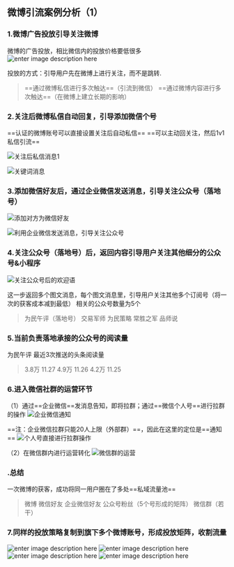 ## 微博引流案例分析（1）
### 1.微博广告投放引导关注微博
微博的广告投放，相比微信内的投放价格要低很多
![enter image description here](https://lh3.googleusercontent.com/iINoZrCnTqyoYHbvpxgb5jNA3upWD-JNx48xz1YTF1p7trBEw6hprAaJowjoRHRpNZt6hv4_w7QUBA "微博投放文案")

投放的方式：引导用户先在微博上进行关注，而不是跳转.
>==通过微博私信进行多次触达==（引流到微信）
>==通过微博内容进行多次触达==（在微博上建立长期的影响）

### 2.关注后微博私信自动回复，引导添加微信个号
==认证的微博账号可以直接设置关注后自动私信==
==可以主动回关注，然后1v1私信引流==

![关注后私信消息1](https://lh3.googleusercontent.com/7oAo_ru8kJn-fN-re5nfXDFsXxYdESRheWMI6RzWs5eb8BLA1XJUhpM3JxHPyyrper5A-Artuwc3XA)

![关键词消息](https://lh3.googleusercontent.com/R-GMnaCebvEFt3x-Xd7In2wMqFM-GEXyxhUaEhHmtUrmmTsJz-BR6v558dvtpYrUeskM2fdR2EFjQQ)

### 3.添加微信好友后，通过企业微信发送消息，引导关注公众号（落地号）
![添加对方为微信好友](https://lh3.googleusercontent.com/udgpoJAQs1QTatrZAuWc_pqc6kjFkN5b4lKD0EowM96WjZg6gA-eI7Sa-VJ-TM8RdP1KK5W4ga4L5Q)

![利用企业微信发送消息，引导关注公众号](https://lh3.googleusercontent.com/sRxLWQA5yZg_JX5P6Db20lL3T-9IMj6shiyAI1SH8eHExSRjCUFD6ZxiMP9bwtjn4q-tIgRH_XXLQQ)

### 4.关注公众号（落地号）后，返回内容引导用户关注其他细分的公众号&小程序
![关注公众号后的欢迎语](https://lh3.googleusercontent.com/ZWDzs05iUt2NOGG8bnJpqM3l-YCZkus1kvvM5mOskRKWzI1EmooEKqj4W0zWOmeJNwFhxxaGpy5AJA)

这一步返回多个图文消息，每个图文消息里，引导用户关注其他多个订阅号（将一次的获客成本减到最低）
相关的公众号数量为5个
>为民午评（落地号）
>交易军师
>为民策略
>常胜之军
>品师说

### 5.当前负责落地承接的公众号的阅读量
为民午评 最近3次推送的头条阅读量
>3.8万 11.27
>4.9万 11.26
>4.2万 11.25

### 6.进入微信社群的运营环节
（1）通过==企业微信==发消息告知，即将拉群；通过==微信个人号==进行拉群的操作
![企业微信通知](https://lh3.googleusercontent.com/oArV6zNlO7yIEgCo-nsJNFoeuPG7iCm--ioQIFGQc79xK8mYXJ2onwt4vqth-ph0BrI3qtf912xRqA)

==注：企业微信拉群只能20人上限（外部群）==，因此在这里的定位是==通知==
![个人号直接进行拉群操作](https://lh3.googleusercontent.com/sH895Jr4AfSXUKTCJO4Pjslz7Jjg0-iOaVyiPWyvocJ0dkrlZig-XZs2s9QvaUEBzCBarp3X8-BUEg)

（2）在微信群内进行运营转化
![微信群的运营](https://lh3.googleusercontent.com/T0Wk8UJcvIBXSV0OqPXEmZohVHqL1J5EEVZehBcpmWh4ZoSqrUOhIEHaaJ9_zJf_f8QQTGyRgMMc_g)


### .总结
一次微博的获客，成功将同一用户圈在了多处==私域流量池==
>微博
>微信好友
>企业微信好友
>公众号粉丝（5个号形成的矩阵）
>微信群（若干）

### 7.同样的投放策略复制到旗下多个微博账号，形成投放矩阵，收割流量

![enter image description here](https://lh3.googleusercontent.com/_eczn6-YDU1eKVsIDvovw9TYuKZ2bzn7syLYilJYX8ovvtwvFVW6jkBOLVb8U-xCySv82nSEAda5Ow)
![enter image description here](https://lh3.googleusercontent.com/hT2GLYfcIXtKmJE8qzJf0Zu20bId1dVqKf37ewoMHynjCbEXkC881LuipayPzIQitsaly5k0RSH0aA)
![enter image description here](https://lh3.googleusercontent.com/dpVoVm3OqLSEotCDsy3tTqT9UIWMOKWic5Po7AAjZ6YRx2DSEtbyBnhJS7KhbcJas_P5HhTo5FGgLw)
![enter image description here](https://lh3.googleusercontent.com/si-E2bwiCANPbGWIG5-paXeYOrcOJPcrhMWNxMD-VrVjCjx7L_DGLPIb6wJCnVdk38BetRHICZuLcA)


<!--stackedit_data:
eyJoaXN0b3J5IjpbOTAzMjk4NDg3LC0xNzEzNTcwMTg1LC0xMT
kwMDA1NDgxLC00MDc4NTEwNDksNzYxODE1NTUzLC0yODY3MjE5
NzksMTQzODU4Mjk4MSwxNzg4MzgzOTM1LDEzMjkwNzkwNzksLT
E0MDUzNjAwM119
-->